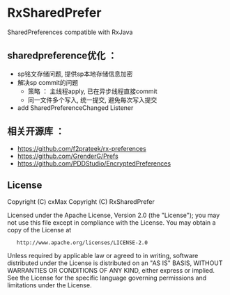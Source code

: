 # RxSharedPrefer
SharedPreferences compatible with RxJava

## sharedpreference优化 ：
* sp铭文存储问题, 提供sp本地存储信息加密
* 解决sp commit的问题
    * 策略 ： 主线程apply, 已在异步线程直接commit
    * 同一文件多个写入, 统一提交, 避免每次写入提交
* add SharedPreferenceChanged Listener

## 相关开源库 ：
* https://github.com/f2prateek/rx-preferences
* https://github.com/GrenderG/Prefs
* https://github.com/PDDStudio/EncryptedPreferences

## License
   Copyright (C) cxMax
   Copyright (C) RxSharedPrefer

   Licensed under the Apache License, Version 2.0 (the "License");
   you may not use this file except in compliance with the License.
   You may obtain a copy of the License at

       http://www.apache.org/licenses/LICENSE-2.0

   Unless required by applicable law or agreed to in writing, software
   distributed under the License is distributed on an "AS IS" BASIS,
   WITHOUT WARRANTIES OR CONDITIONS OF ANY KIND, either express or implied.
   See the License for the specific language governing permissions and
   limitations under the License.